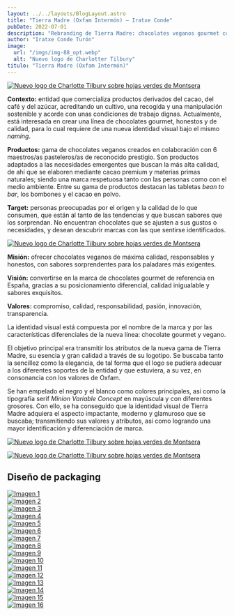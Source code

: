 ```yaml
---
layout: ../../layouts/BlogLayout.astro
title: "Tierra Madre (Oxfam Intermón) – Iratxe Conde"
pubDate: 2022-07-01
description: "Rebranding de Tierra Madre: chocolates veganos gourmet con nueva identidad visual. Descubre calidad excepcional y sostenibilidad."
author: "Iratxe Conde Turón"
image:
  url: "/imgs/img-88_opt.webp"
  alt: "Nuevo logo de Charlotter Tilbury"
titulo: "Tierra Madre (Oxfam Intermón)"
---
```


[![Nuevo logo de Charlotte Tilbury sobre hojas verdes de Montsera](/imgs/img-88.webp "Nuevo logo de Charlotter Tilbury")](/imgs/img-88.webp)

**Contexto:** entidad que comercializa productos derivados del cacao, del café y del azúcar, acreditando un cultivo, una recogida y una manipulación sostenible y acorde con unas condiciones de trabajo dignas. Actualmente, está interesada en crear una línea de chocolates gourmet, honestos y de calidad, para lo cual requiere de una nueva identidad visual bajo el mismo _naming_.

**Productos:** gama de chocolates veganos creados en colaboración con 6 maestros/as pasteleros/as de reconocido prestigio. Son productos adaptados a las necesidades emergentes que buscan la más alta calidad, de ahí que se elaboren mediante cacao premium y materias primas naturales; siendo una marca respetuosa tanto con las personas como con el medio ambiente. Entre su gama de productos destacan las tabletas _bean to bar_, los bombones y el cacao en polvo.

**Target:** personas preocupadas por el origen y la calidad de lo que consumen, que están al tanto de las tendencias y que buscan sabores que los sorprendan. No encuentran chocolates que se ajusten a sus gustos o necesidades, y desean descubrir marcas con las que sentirse identificados.

<div class="flex-container">
  <div class="flex-item">

[![Nuevo logo de Charlotte Tilbury sobre hojas verdes de Montsera](/imgs/img-202.webp "Nuevo logo de Charlotter Tilbury")](/imgs/img-202.webp)

  </div>
  <div class="flex-item">

**Misión:** ofrecer chocolates veganos de máxima calidad, responsables y honestos, con sabores sorprendentes para los paladares más exigentes.

**Visión:** convertirse en la marca de chocolates gourmet de referencia en España, gracias a su posicionamiento diferencial, calidad inigualable y sabores exquisitos.

**Valores:** compromiso, calidad, responsabilidad, pasión, innovación, transparencia.

  </div>
</div>

<div class="flex-container">
  <div class="flex-item">

La identidad visual está compuesta por el nombre de la marca y por las características diferenciales de la nueva línea: chocolate gourmet y vegano.

El objetivo principal era transmitir los atributos de la nueva gama de Tierra Madre, su esencia y gran calidad a través de su logotipo. Se buscaba tanto la sencillez como la elegancia, de tal forma que el logo se pudiera adecuar a los diferentes soportes de la entidad y que estuviera, a su vez, en consonancia con los valores de Oxfam.

Se han empelado el negro y el blanco como colores principales, así como la tipografía serif _Minion Variable Concept_ en mayúscula y con diferentes grosores. Con ello, se ha conseguido que la identidad visual de Tierra Madre adquiera el aspecto impactante, moderno y glamuroso que se buscaba; transmitiendo sus valores y atributos, así como logrando una mayor identificación y diferenciación de marca.

  </div>
  <div class="flex-item">

[![Nuevo logo de Charlotte Tilbury sobre hojas verdes de Montsera](/imgs/img-223.webp "Nuevo logo de Charlotter Tilbury")](/imgs/img-223.webp)

  </div>
</div>

[![Nuevo logo de Charlotte Tilbury sobre hojas verdes de Montsera](/imgs/img-89.webp "Nuevo logo de Charlotter Tilbury")](/imgs/img-89.webp)

## Diseño de packaging

<div class="grid-4-container" id="gallery">
  <div class="grid-item">
    <a href="/imgs/img-190.webp" data-pswp-width="2000" data-pswp-height="2000">
      <img src="/imgs/img-190.webp" alt="Imagen 1"/>
    </a>
  </div>
  <div class="grid-item">
    <a href="/imgs/img-191.webp" data-pswp-width="2000" data-pswp-height="2000">
      <img src="/imgs/img-191.webp" alt="Imagen 2"/>
    </a>
  </div>
  <div class="grid-item">
    <a href="/imgs/img-192.webp" data-pswp-width="2000" data-pswp-height="2000">
      <img src="/imgs/img-192.webp" alt="Imagen 3"/>
    </a>
  </div>
  <div class="grid-item">
    <a href="/imgs/img-193.webp" data-pswp-width="2000" data-pswp-height="2000">
      <img src="/imgs/img-193.webp" alt="Imagen 4"/>
    </a>
  </div>
  <div class="grid-item">
    <a href="/imgs/img-194.webp" data-pswp-width="2000" data-pswp-height="2000">
      <img src="/imgs/img-194.webp" alt="Imagen 5"/>
    </a>
  </div>
  <div class="grid-item">
    <a href="/imgs/img-195.webp" data-pswp-width="2000" data-pswp-height="2000">
      <img src="/imgs/img-195.webp" alt="Imagen 6"/>
    </a>
  </div>
  <div class="grid-item">
    <a href="/imgs/img-196.webp" data-pswp-width="2000" data-pswp-height="2000">
      <img src="/imgs/img-196.webp" alt="Imagen 7"/>
    </a>
  </div>
  <div class="grid-item">
    <a href="/imgs/img-197.webp" data-pswp-width="2000" data-pswp-height="2000">
      <img src="/imgs/img-197.webp" alt="Imagen 8"/>
    </a>
  </div>
  <div class="grid-item">
    <a href="/imgs/img-198.webp" data-pswp-width="2000" data-pswp-height="2000">
      <img src="/imgs/img-198.webp" alt="Imagen 9"/>
    </a>
  </div>
  <div class="grid-item">
    <a href="/imgs/img-199.webp" data-pswp-width="2000" data-pswp-height="2000">
      <img src="/imgs/img-199.webp" alt="Imagen 10"/>
    </a>
  </div>
  <div class="grid-item">
    <a href="/imgs/img-200.webp" data-pswp-width="2000" data-pswp-height="2000">
      <img src="/imgs/img-200.webp" alt="Imagen 11"/>
    </a>
  </div>
  <div class="grid-item">
    <a href="/imgs/img-201.webp" data-pswp-width="2000" data-pswp-height="2000">
      <img src="/imgs/img-201.webp" alt="Imagen 12"/>
    </a>
  </div>
  <div class="grid-item">
    <a href="/imgs/img-90.webp" data-pswp-width="2000" data-pswp-height="2000">
      <img src="/imgs/img-90.webp" alt="Imagen 13"/>
    </a>
  </div>
  <div class="grid-item">
    <a href="/imgs/img-129.webp" data-pswp-width="2000" data-pswp-height="2000">
      <img src="/imgs/img-129.webp" alt="Imagen 14"/>
    </a>
  </div>
  <div class="grid-item">
    <a href="/imgs/img-128.webp" data-pswp-width="2000" data-pswp-height="2000">
      <img src="/imgs/img-128.webp" alt="Imagen 15"/>
    </a>
  </div>
  <div class="grid-item">
    <a href="/imgs/img-91.webp" data-pswp-width="2000" data-pswp-height="2000">
      <img src="/imgs/img-91.webp" alt="Imagen 16"/>
    </a>
  </div>
</div>
